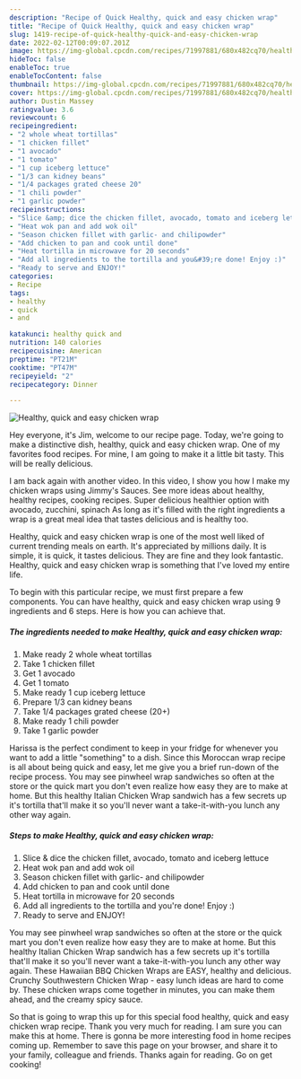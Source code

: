 ```yaml
---
description: "Recipe of Quick Healthy, quick and easy chicken wrap"
title: "Recipe of Quick Healthy, quick and easy chicken wrap"
slug: 1419-recipe-of-quick-healthy-quick-and-easy-chicken-wrap
date: 2022-02-12T00:09:07.201Z
image: https://img-global.cpcdn.com/recipes/71997881/680x482cq70/healthy-quick-and-easy-chicken-wrap-recipe-main-photo.jpg
hideToc: false
enableToc: true
enableTocContent: false
thumbnail: https://img-global.cpcdn.com/recipes/71997881/680x482cq70/healthy-quick-and-easy-chicken-wrap-recipe-main-photo.jpg
cover: https://img-global.cpcdn.com/recipes/71997881/680x482cq70/healthy-quick-and-easy-chicken-wrap-recipe-main-photo.jpg
author: Dustin Massey
ratingvalue: 3.6
reviewcount: 6
recipeingredient:
- "2 whole wheat tortillas"
- "1 chicken fillet"
- "1 avocado"
- "1 tomato"
- "1 cup iceberg lettuce"
- "1/3 can kidney beans"
- "1/4 packages grated cheese 20"
- "1 chili powder"
- "1 garlic powder"
recipeinstructions:
- "Slice &amp; dice the chicken fillet, avocado, tomato and iceberg lettuce"
- "Heat wok pan and add wok oil"
- "Season chicken fillet with garlic- and chilipowder"
- "Add chicken to pan and cook until done"
- "Heat tortilla in microwave for 20 seconds"
- "Add all ingredients to the tortilla and you&#39;re done! Enjoy :)"
- "Ready to serve and ENJOY!"
categories:
- Recipe
tags:
- healthy
- quick
- and

katakunci: healthy quick and 
nutrition: 140 calories
recipecuisine: American
preptime: "PT21M"
cooktime: "PT47M"
recipeyield: "2"
recipecategory: Dinner

---
```



![Healthy, quick and easy chicken wrap](https://img-global.cpcdn.com/recipes/71997881/680x482cq70/healthy-quick-and-easy-chicken-wrap-recipe-main-photo.jpg)

Hey everyone, it's Jim, welcome to our recipe page. Today, we're going to make a distinctive dish, healthy, quick and easy chicken wrap. One of my favorites food recipes. For mine, I am going to make it a little bit tasty. This will be really delicious.

I am back again with another video. In this video, I show you how I make my chicken wraps using Jimmy&#39;s Sauces. See more ideas about healthy, healthy recipes, cooking recipes. Super delicious healthier option with avocado, zucchini, spinach As long as it&#39;s filled with the right ingredients a wrap is a great meal idea that tastes delicious and is healthy too.

Healthy, quick and easy chicken wrap is one of the most well liked of current trending meals on earth. It's appreciated by millions daily. It is simple, it is quick, it tastes delicious. They are fine and they look fantastic. Healthy, quick and easy chicken wrap is something that I've loved my entire life.


To begin with this particular recipe, we must first prepare a few components. You can have healthy, quick and easy chicken wrap using 9 ingredients and 6 steps. Here is how you can achieve that.

<!--inarticleads1-->

##### The ingredients needed to make Healthy, quick and easy chicken wrap:

1. Make ready 2 whole wheat tortillas
1. Take 1 chicken fillet
1. Get 1 avocado
1. Get 1 tomato
1. Make ready 1 cup iceberg lettuce
1. Prepare 1/3 can kidney beans
1. Take 1/4 packages grated cheese (20+)
1. Make ready 1 chili powder
1. Take 1 garlic powder


Harissa is the perfect condiment to keep in your fridge for whenever you want to add a little &#34;something&#34; to a dish. Since this Moroccan wrap recipe is all about being quick and easy, let me give you a brief run-down of the recipe process. You may see pinwheel wrap sandwiches so often at the store or the quick mart you don&#39;t even realize how easy they are to make at home. But this healthy Italian Chicken Wrap sandwich has a few secrets up it&#39;s tortilla that&#39;ll make it so you&#39;ll never want a take-it-with-you lunch any other way again. 

<!--inarticleads2-->

##### Steps to make Healthy, quick and easy chicken wrap:

1. Slice &amp; dice the chicken fillet, avocado, tomato and iceberg lettuce
1. Heat wok pan and add wok oil
1. Season chicken fillet with garlic- and chilipowder
1. Add chicken to pan and cook until done
1. Heat tortilla in microwave for 20 seconds
1. Add all ingredients to the tortilla and you&#39;re done! Enjoy :)
1. Ready to serve and ENJOY!

You may see pinwheel wrap sandwiches so often at the store or the quick mart you don&#39;t even realize how easy they are to make at home. But this healthy Italian Chicken Wrap sandwich has a few secrets up it&#39;s tortilla that&#39;ll make it so you&#39;ll never want a take-it-with-you lunch any other way again. These Hawaiian BBQ Chicken Wraps are EASY, healthy and delicious. Crunchy Southwestern Chicken Wrap - easy lunch ideas are hard to come by. These chicken wraps come together in minutes, you can make them ahead, and the creamy spicy sauce. 

So that is going to wrap this up for this special food healthy, quick and easy chicken wrap recipe. Thank you very much for reading. I am sure you can make this at home. There is gonna be more interesting food in home recipes coming up. Remember to save this page on your browser, and share it to your family, colleague and friends. Thanks again for reading. Go on get cooking!
